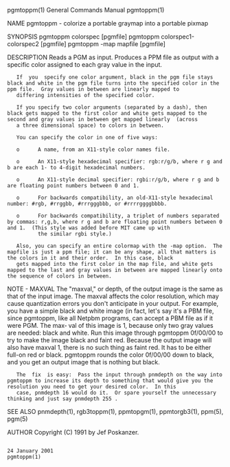 pgmtoppm(1)                                                                             General Commands Manual                                                                            pgmtoppm(1)

NAME
       pgmtoppm - colorize a portable graymap into a portable pixmap

SYNOPSIS
       pgmtoppm colorspec [pgmfile]
       pgmtoppm colorspec1-colorspec2 [pgmfile]
       pgmtoppm -map mapfile [pgmfile]

DESCRIPTION
       Reads a PGM as input.  Produces a PPM file as output with a specific color assigned to each gray value in the input.

       If  you  specify one color argument, black in the pgm file stays black and white in the pgm file turns into the specified color in the ppm file.  Gray values in between are linearly mapped to
       differing intensities of the specified color.

       If you specify two color arguments (separated by a dash), then black gets mapped to the first color and white gets mapped to the second and gray values in between get mapped linearly  (across
       a three dimensional space) to colors in between.

       You can specify the color in one of five ways:

       o      A name, from an X11-style color names file.

       o      An X11-style hexadecimal specifier: rgb:r/g/b, where r g and b are each 1- to 4-digit hexadecimal numbers.

       o      An X11-style decimal specifier: rgbi:r/g/b, where r g and b are floating point numbers between 0 and 1.

       o      For backwards compatibility, an old-X11-style hexadecimal number: #rgb, #rrggbb, #rrrgggbbb, or #rrrrggggbbbb.

       o      For backwards compatibility, a triplet of numbers separated by commas: r,g,b, where r g and b are floating point numbers between 0 and 1.  (This style was added before MIT came up with
              the similar rgbi style.)

       Also, you can specify an entire colormap with the -map option.  The mapfile is just a ppm file; it can be any shape, all that matters is the colors in it and their order.  In this case, black
       gets mapped into the first color in the map file, and white gets mapped to the last and gray values in between are mapped linearly onto the sequence of colors in between.

NOTE - MAXVAL
       The  "maxval," or depth, of the output image is the same as that of the input image.  The maxval affects the color resolution, which may cause quantization errors you don't anticipate in your
       output.  For example, you have a simple black and white image (in fact, let's say it's a PBM file, since pgmtoppm, like all Netpbm programs, can accept a PBM file as if it were PGM.  The max‐
       val  of  this image is 1, because only two gray values are needed: black and white.  Run this image through pgmtoppm 0f/00/00 to try to make the image black and faint red.  Because the output
       image will also have maxval 1, there is no such thing as faint red.  It has to be either full-on red or black.  pgmtoppm rounds the color 0f/00/00 down to black, and you get an  output  image
       that is nothing but black.

       The  fix  is easy:  Pass the input through pnmdepth on the way into pgmtoppm to increase its depth to something that would give you the resolution you need to get your desired color.  In this
       case, pnmdepth 16 would do it.  Or spare yourself the unnecessary thinking and just say pnmdepth 255 .

SEE ALSO
       pnmdepth(1), rgb3toppm(1), ppmtopgm(1), ppmtorgb3(1), ppm(5), pgm(5)

AUTHOR
       Copyright (C) 1991 by Jef Poskanzer.

                                                                                            24 January 2001                                                                                pgmtoppm(1)

